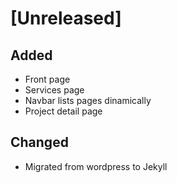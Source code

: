 # [Unreleased]

## Added

* Front page
* Services page
* Navbar lists pages dinamically
* Project detail page

## Changed

* Migrated from wordpress to Jekyll
